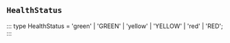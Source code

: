 ## `HealthStatus`
:::
type HealthStatus = 'green' | 'GREEN' | 'yellow' | 'YELLOW' | 'red' | 'RED';
:::

